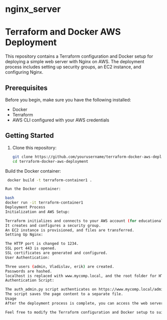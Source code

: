 # nginx_server
# Terraform and Docker AWS Deployment

This repository contains a Terraform configuration and Docker setup for deploying a simple web server with Nginx on AWS. The deployment process includes setting up security groups, an EC2 instance, and configuring Nginx.

## Prerequisites

Before you begin, make sure you have the following installed:

- Docker
- Terraform
- AWS CLI configured with your AWS credentials

## Getting Started

1. Clone this repository:

   ```bash
   git clone https://github.com/yourusername/terraform-docker-aws-deployment.git
   cd terraform-docker-aws-deployment
Build the Docker container:

  ```bash
   docker build -t terraform-container1 .

Run the Docker container:

bash
docker run -it terraform-container1
Deployment Process
Initialization and AWS Setup:

Terraform initializes and connects to your AWS account (for educational purposes).
It creates and configures a security group.
An EC2 instance is provisioned, and files are transferred.
Setting Up Nginx:

The HTTP port is changed to 1234.
SSL port 443 is opened.
SSL certificates are generated and configured.
User Authentication:

Three users (admin, Vladislav, erik) are created.
Passwords are hashed.
localhost is replaced with www.mycomp.local, and the root folder for HTML is changed.
Authentication Script:

The auth_admin.py script authenticates on https://www.mycomp.local/admin.
The script saves the page content to a separate file.
Usage
After the deployment process is complete, you can access the web server by navigating to https://www.mycomp.local/admin. The auth_admin.py script provides an example of how to authenticate and retrieve the page content.

Feel free to modify the Terraform configuration and Docker setup to suit your specific needs
